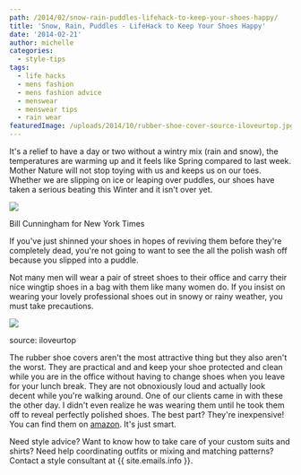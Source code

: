 ```yaml
---
path: /2014/02/snow-rain-puddles-lifehack-to-keep-your-shoes-happy/
title: 'Snow, Rain, Puddles - LifeHack to Keep Your Shoes Happy'
date: '2014-02-21'
author: michelle
categories:
  - style-tips
tags:
  - life hacks
  - mens fashion
  - mens fashion advice
  - menswear
  - menswear tips
  - rain wear
featuredImage: /uploads/2014/10/rubber-shoe-cover-source-iloveurtop.jpg
---
```

It's a relief to have a day or two without a wintry mix (rain and snow), the temperatures are warming up and it feels like Spring compared to last week. Mother Nature will not stop toying with us and keeps us on our toes. Whether we are slipping on ice or leaping over puddles, our shoes have taken a serious beating this Winter and it isn't over yet.

[![](http://4.bp.blogspot.com/-UV_SgTk7wf0/UwefICB6tSI/AAAAAAAABPU/T3OIluUUNdo/s1600/bill+cunningham,+men+jumping+snow,+source-nyt.png)](http://4.bp.blogspot.com/-UV_SgTk7wf0/UwefICB6tSI/AAAAAAAABPU/T3OIluUUNdo/s1600/bill+cunningham,+men+jumping+snow,+source-nyt.png)

Bill Cunningham for New York Times

If you've just shinned your shoes in hopes of reviving them before they're completely dead, you're not going to want to see the all the polish wash off because you slipped into a puddle.

Not many men will wear a pair of street shoes to their office and carry their nice wingtip shoes in a bag with them like many women do. If you insist on wearing your lovely professional shoes out in snowy or rainy weather, you must take precautions.

[![](http://4.bp.blogspot.com/-MMBX1DlCToY/Uwei8_MoOkI/AAAAAAAABPw/ZuhJ9e40JwY/s1600/rubber+shoe+cover,+source-+iloveurtop.jpg)](http://4.bp.blogspot.com/-MMBX1DlCToY/Uwei8_MoOkI/AAAAAAAABPw/ZuhJ9e40JwY/s1600/rubber+shoe+cover,+source-+iloveurtop.jpg)

source: iloveurtop

The rubber shoe covers aren't the most attractive thing but they also aren't the worst. They are practical and and keep your shoe protected and clean while you are in the office without having to change shoes when you leave for your lunch break. They are not obnoxiously loud and actually look decent while you're walking around. One of our clients came in with these the other day. I didn't even realize he was wearing them until he took them off to reveal perfectly polished shoes. The best part? They're inexpensive! You can find them on [amazon](http://www.amazon.com/Totes-Geometric-Overshoe-Size-9-5/dp/B002NWZLTS). It's just smart.

Need style advice? Want to know how to take care of your custom suits and shirts? Need help coordinating outfits or mixing and matching patterns? Contact a style consultant at {{ site.emails.info }}.